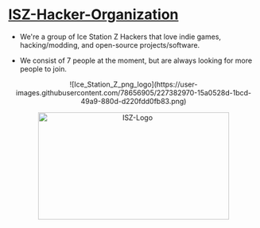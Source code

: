 # [ISZ-Hacker-Organization](https://github.com/ISZ-Hacker-Organization)
- We're a group of Ice Station Z Hackers that love indie games, hacking/modding, and open-source projects/software.
 
  
- We consist of 7 people at the moment, but are always looking for more people to join.
<center>
 <embed>![Ice_Station_Z_png_logo](https://user-images.githubusercontent.com/78656905/227382970-15a0528d-1bcd-49a9-880d-d220fdd0fb83.png)</embed>
</center>



<p align="center">
    <img width="384" height="216" src="[https://github.com/Cracko298/NISZSE/blob/main/saved_output.pn](https://user-images.githubusercontent.com/78656905/227382970-15a0528d-1bcd-49a9-880d-d220fdd0fb83.png" alt="ISZ-Logo">
</p>
